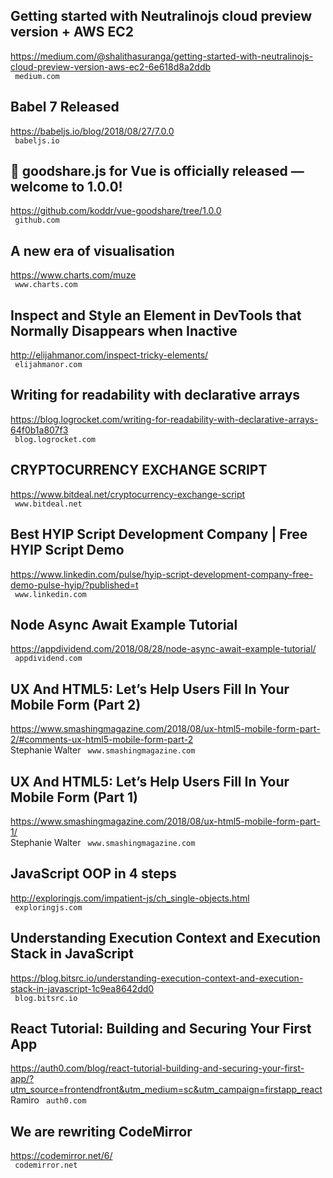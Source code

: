## Getting started with Neutralinojs cloud preview version + AWS EC2  
https://medium.com/@shalithasuranga/getting-started-with-neutralinojs-cloud-preview-version-aws-ec2-6e618d8a2ddb  
 ` medium.com`
  

## Babel 7 Released  
https://babeljs.io/blog/2018/08/27/7.0.0  
 ` babeljs.io`
  

## 🎉 goodshare.js for Vue is officially released — welcome to 1.0.0!  
https://github.com/koddr/vue-goodshare/tree/1.0.0  
 ` github.com`
  

## A new era of visualisation  
https://www.charts.com/muze  
 ` www.charts.com`
  

## Inspect and Style an Element in DevTools that Normally Disappears when Inactive  
http://elijahmanor.com/inspect-tricky-elements/  
 ` elijahmanor.com`
  

## Writing for readability with declarative arrays  
https://blog.logrocket.com/writing-for-readability-with-declarative-arrays-64f0b1a807f3  
 ` blog.logrocket.com`
  

## CRYPTOCURRENCY EXCHANGE SCRIPT  
https://www.bitdeal.net/cryptocurrency-exchange-script  
 ` www.bitdeal.net`
  

## Best HYIP Script Development Company | Free HYIP Script Demo  
https://www.linkedin.com/pulse/hyip-script-development-company-free-demo-pulse-hyip/?published=t  
 ` www.linkedin.com`
  

## Node Async Await Example Tutorial  
https://appdividend.com/2018/08/28/node-async-await-example-tutorial/  
 ` appdividend.com`
  

## UX And HTML5: Let’s Help Users Fill In Your Mobile Form (Part 2)  
https://www.smashingmagazine.com/2018/08/ux-html5-mobile-form-part-2/#comments-ux-html5-mobile-form-part-2  
Stephanie Walter ` www.smashingmagazine.com`
  

## UX And HTML5: Let’s Help Users Fill In Your Mobile Form (Part 1)  
https://www.smashingmagazine.com/2018/08/ux-html5-mobile-form-part-1/  
Stephanie Walter ` www.smashingmagazine.com`
  

## JavaScript OOP in 4 steps  
http://exploringjs.com/impatient-js/ch_single-objects.html  
 ` exploringjs.com`
  

## Understanding Execution Context and Execution Stack in JavaScript  
https://blog.bitsrc.io/understanding-execution-context-and-execution-stack-in-javascript-1c9ea8642dd0  
 ` blog.bitsrc.io`
  

## React Tutorial: Building and Securing Your First App  
https://auth0.com/blog/react-tutorial-building-and-securing-your-first-app/?utm_source=frontendfront&utm_medium=sc&utm_campaign=firstapp_react  
Ramiro ` auth0.com`
  

## We are rewriting CodeMirror  
https://codemirror.net/6/  
 ` codemirror.net`
  

